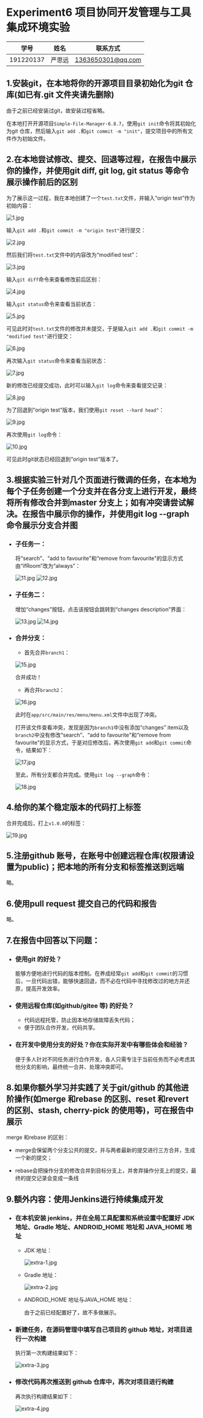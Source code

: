 # Experiment6 项目协同开发管理与工具集成环境实验

| 学号 | 姓名 | 联系方式 |
| :-------: | :----: | :--------------: |
| 191220137 | 严思远 | 1363650301@qq.com |

## 1.安装git，在本地将你的开源项目目录初始化为git 仓库(如已有.git 文件夹请先删除)

由于之前已经安装过git，故安装过程省略。

在本地打开开源项目`Simple-File-Manager-6.8.7`，使用`git init`命令将其初始化为git 仓库，然后输入`git add .`和`git commit -m "init"`，提交项目中的所有文件作为初始文件。

## 2.在本地尝试修改、提交、回退等过程，在报告中展示你的操作，并使用git diff, git log, git status 等命令展示操作前后的区别

为了展示这一过程，我在本地创建了一个`test.txt`文件，并输入“origin test”作为初始内容：

![1.jpg](./ref/1.jpg)

输入`git add .`和`git commit -m "origin test"`进行提交：

![2.jpg](./ref/2.jpg)

然后我们将`test.txt`文件中的内容改为“modified test”：

![3.jpg](./ref/3.jpg)

输入`git diff`命令来查看修改前后区别：

![4.jpg](./ref/4.jpg)

输入`git status`命令来查看当前状态：

![5.jpg](./ref/5.jpg)

可见此时对`test.txt`文件的修改并未提交，于是输入`git add .`和`git commit -m "modified test"`进行提交：

![6.jpg](./ref/6.jpg)

再次输入`git status`命令来查看当前状态：

![7.jpg](./ref/7.jpg)

新的修改已经提交成功，此时可以输入`git log`命令来查看提交记录：

![8.jpg](./ref/8.jpg)

为了回退到“origin test”版本，我们使用`git reset --hard head^`：

![9.jpg](./ref/9.jpg)

再次使用`git log`命令：

![10.jpg](./ref/10.jpg)

可见此时git状态已经回退到“origin test”版本了。

## 3.根据实验三针对几个页面进行微调的任务，在本地为每个子任务创建一个分支并在各分支上进行开发，最终将所有修改合并到master 分支上；如有冲突请尝试解决。在报告中展示你的操作，并使用git log --graph 命令展示分支合并图

+ ### 子任务一：

    将“search”、“add to favourite"和“remove from favourite"的显示方式由“ifRoom”改为“always”：

    ![11.jpg](./ref/11.jpg)
    ![12.jpg](./ref/12.jpg)

+ ### 子任务二：

    增加“changes”按钮，点击该按钮会跳转到“changes description”界面：

    ![13.jpg](./ref/13.jpg)
    ![14.jpg](./ref/14.jpg)

+ ### 合并分支：

    + 首先合并`branch1`：

    ![15.jpg](./ref/15.jpg)

    合并成功！

    + 再合并`branch2`：

    ![16.jpg](./ref/16.jpg)

    此时在`app/src/main/res/menu/menu.xml`文件中出现了冲突。
    
    打开该文件查看冲突，发现是因为`branch1`中没有添加“changes” item以及`branch2`中没有修改“search”、“add to favourite"和“remove from favourite"的显示方式，于是对应修改后，再次使用`git add`和`git commit`命令，结果如下：

    ![17.jpg](./ref/17.jpg)

    至此，所有分支都合并完成。使用`git log --graph`命令：

    ![18.jpg](./ref/18.jpg)

## 4.给你的某个稳定版本的代码打上标签

合并完成后，打上`v1.0.0`的标签：

![19.jpg](./ref/19.jpg)

## 5.注册github 账号，在账号中创建远程仓库(权限请设置为public)；把本地的所有分支和标签推送到远端

略。

## 6.使用pull request 提交自己的代码和报告

略。

## 7.在报告中回答以下问题：

+ ### 使用git 的好处？

    能够方便地进行代码的版本控制。在养成经常`git add`和`git commit`的习惯后，一旦代码出错，能够快速回退，而不必在代码中寻找修改过的地方并还原，提高开发效率。

+ ### 使用远程仓库(如github/gitee 等) 的好处？

    + 代码远程托管，防止因本地存储故障丢失代码；
    + 便于团队合作开发，代码共享。

+ ### 在开发中使用分支的好处？你在实际开发中有哪些体会和经验？

    便于多人针对不同任务进行合作开发，各人只需专注于当前任务而不必考虑其他分支的影响，最终统一合并、处理冲突即可。

## 8.如果你额外学习并实践了关于git/github 的其他进阶操作(如merge 和rebase 的区别、reset 和revert 的区别、stash, cherry-pick 的使用等)，可在报告中展示

merge 和rebase 的区别：

+ merge会保留两个分支公共的提交，并与两者最新的提交进行三方合并，生成一个新的提交；

+ rebase会把操作分支的修改合并到目标分支上，并舍弃操作分支上的提交，最终的提交记录会变成一条线

## 9.额外内容：使用Jenkins进行持续集成开发

+ ### 在本机安装 jenkins，并在全局工具配置和系统设置中配置好 JDK 地址、Gradle 地址、ANDROID_HOME 地址和 JAVA_HOME 地址

    + JDK 地址：

        ![extra-1.jpg](./ref/extra-1.jpg)

    + Gradle 地址：

        ![extra-2.jpg](./ref/extra-2.jpg)

    + ANDROID_HOME 地址与JAVA_HOME 地址：

        由于之前已经配置好了，故不多做展示。


+ ### 新建任务，在源码管理中填写自己项目的 github 地址，对项目进行一次构建

    执行第一次构建结果如下：

    ![extra-3.jpg](./ref/extra-3.jpg)

+ ### 修改代码再次推送到 github 仓库中，再次对项目进行构建

    再次执行构建结果如下：

    ![extra-4.jpg](./ref/extra-4.jpg)